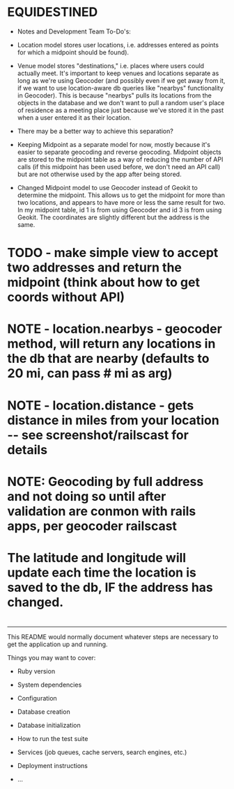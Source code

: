 # EQUIDESTINED

* Notes and Development Team To-Do's:

- Location model stores user locations, i.e. addresses entered as points for which a midpoint should be found).

- Venue model stores "destinations," i.e. places where users could actually meet. It's important to keep venues and locations separate as long as we're using Geocoder (and possibly even if we get away from it, if we want to use location-aware db queries like "nearbys" functionality in Geocoder). This is because "nearbys" pulls its locations from the objects in the database and we don't want to pull a random user's place of residence as a meeting place just because we've stored it in the past when a user entered it as their location.

- There may be a better way to achieve this separation?

- Keeping Midpoint as a separate model for now, mostly because it's easier to separate geocoding and reverse geocoding. Midpoint objects are stored to the midpoint table as a way of reducing the number of API calls (if this midpoint has been used before, we don't need an API call) but are not otherwise used by the app after being stored.

- Changed Midpoint model to use Geocoder instead of Geokit to determine the midpoint. This allows us to get the midpoint for more than two locations, and appears to have more or less the same result for two. In my midpoint table, id 1 is from using Geocoder and id 3 is from using Geokit. The coordinates are slightly different but the address is the same.


# TODO - make simple view to accept two addresses and return the midpoint (think about how to get coords without API)
# NOTE - location.nearbys - geocoder method, will return any locations in the db that are nearby (defaults to 20 mi, can pass # mi as arg)
# NOTE - location.distance - gets distance in miles from your location -- see screenshot/railscast for details
#
#
# NOTE: Geocoding by full address and not doing so until after validation are conmon with rails apps, per geocoder railscast
#       The latitude and longitude will update each time the location is saved to the db, IF the address has changed.
#

***********************************************************************

This README would normally document whatever steps are necessary to get the
application up and running.

Things you may want to cover:

* Ruby version

* System dependencies

* Configuration

* Database creation

* Database initialization

* How to run the test suite

* Services (job queues, cache servers, search engines, etc.)

* Deployment instructions

* ...

